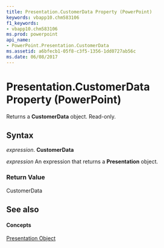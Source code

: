 ```yaml
---
title: Presentation.CustomerData Property (PowerPoint)
keywords: vbapp10.chm583106
f1_keywords:
- vbapp10.chm583106
ms.prod: powerpoint
api_name:
- PowerPoint.Presentation.CustomerData
ms.assetid: a6bfecb1-05f8-c3f5-1356-1dd0727ab56c
ms.date: 06/08/2017
---
```



# Presentation.CustomerData Property (PowerPoint)

Returns a **CustomerData** object. Read-only.


## Syntax

 _expression_. **CustomerData**

 _expression_ An expression that returns a **Presentation** object.


### Return Value

CustomerData


## See also


#### Concepts


[Presentation Object](presentation-object-powerpoint.md)

